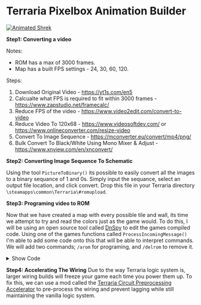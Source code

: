 # Terraria Pixelbox Animation Builder

[![Animated Shrek](https://i.imgur.com/QIHeAA8.png)](https://www.youtube.com/watch?v=EVP2zqgrtzg "Terraria But Its Animated Shrek - Click to Watch!")

**Step1: Converting a video**

Notes:
 - ROM has a max of 3000 frames.
 - Map has a built FPS settings - 24, 30, 60, 120.

Steps:
1) Download Original Video - https://yt1s.com/en5
2) Calcualte what FPS is required to fit within 3000 frames - https://www.zapstudio.net/framecalc/
3) Reduce FPS of the video - https://www.video2edit.com/convert-to-video
4) Reduce Video To 120x68 - https://www.videosoftdev.com/ or https://www.onlineconverter.com/resize-video
5) Convert To Image Sequence - https://mconverter.eu/convert/mp4/png/
6) Bulk Convert To Black/White Using Mono Mixer & Adjust - https://www.xnview.com/en/xnconvert/


**Step2: Converting Image Sequence To Schematic**

Using the tool `PictureToBinary()` its possible to easily convert all the images to a binary sequance of 1 and 0s. Simply input the sequance, select an output file location, and click convert. Drop this file in your Terraria directory `\steamapps\common\Terraria\#romupload`. 


**Step3: Programing video to ROM**

Now that we have created a map with every possible tile and wall, its time we attempt to try and read the colors just as the game would. To do this, I will be using an open source tool called [DnSpy](https://github.com/dnSpy/dnSpy) to edit the games compiled code. Using one of the games functions called `ProcessIncomingMessage()` I'm able to add some code onto this that will be able to interpret commands. We will add two commands; `/arom` for programing, and `/delrom` to remove it.
 
<details><summary>Show Code</summary>
 
```c#
//###################################################################################
//Terraria.Chat > ChatCommandProcessor (OR CreateOutgoingMessage)
using System;
using System.Collections.Generic;
using System.IO;
using System.Linq;
using Microsoft.Xna.Framework;
using Terraria.Chat.Commands;
using Terraria.Localization;
using Microsoft.Xna.Framework.Graphics;
using ReLogic.Content;

namespace Terraria.Chat
{
	public partial class ChatCommandProcessor : IChatProcessor
	{
		public void ProcessIncomingMessage(ChatMessage message, int clientId)
		{
			// ###################################################################################
			if (message.Text.Contains("/arom")) // Animation rom.
			{
				string SchemName = "";
				int RunBy = 0;
				string Message = message.Text;
				int romWidth = 8160;
				int romHeight = 2249;

				// We are starting from the right to left so add the width.
				Vector2 playerPosition = new Vector2((Main.LocalPlayer.position.X / 16), (Main.LocalPlayer.position.Y / 16) + 5); // Offset 5 down.
				Vector2 wirePosition = playerPosition;
				int lineOffset = 1;
				int WireColor = 1;
				try
				{
					// Create a new list of words based on a sentences spaces.
					List<string> wordList = Message.TrimStart(new char[]{' '}).Split(new char[]{' '}).ToList<string>();
					wordList.RemoveAt(0); // Remove the first word -> /schem.

					// Define variables based on the list of words.

					foreach (string OutString in string.Join(" ", wordList.ToArray()).Split(new char[]{' '}))
					{
						if (RunBy == 0) // Define the first variable.
						{
							SchemName = OutString;
							RunBy++;
						}
					}

					// Load Schem
					if (SchemName == "")
					{
						Console.WriteLine("ERROR: Type a schematic name!");
						Main.NewTextMultiline("ERROR: Type a schematic name!", false, Color.Red, -1);
						return;
					}
					else
					{
						try
						{
							// Create a string of 0s width long.
							char[] previousLine = new char[romWidth];
							for (int i = 0; i < romWidth; i++)
							{
								previousLine[i] = '0';
							}

							// Go through each line of wordlist.
							foreach (string Line in File.ReadLines(@"C:\Program Files (x86)\Steam\steamapps\common\Terraria\#romupload\" + SchemName + ".txt"))
							{
								// Check if to use encoding.
								string bitFormat = "";
								for (int i = 0; i < romWidth; i++)
								{
									bitFormat += (int.Parse(previousLine[i].ToString()) ^ int.Parse(Line[i].ToString())).ToString();
									previousLine[i] = Line[i];
								}

								// System.Windows.Forms.MessageBox.Show(ConvertArrayBuilder(arrayHalf));        
								// Place the wires based on a status serial format - XOR ROM.
								//
								// Go through each bit within the returned binary.
								foreach (char bit in bitFormat) // For xor ConvertXORArray(arrayFourth)
								{
									// If bit is a 1 then place wire.
									if (bit.ToString() == "1")
									{
										// Get the wire color.
										if (WireColor == 1) // Blue first 1-14, red second 15,28.
										{
											// Place red wire.
											WorldGen.PlaceWire((int)wirePosition.X, (int)wirePosition.Y);
										}
										else if (WireColor == 2)
										{
											// Place blue wire.
											WorldGen.PlaceWire2((int)wirePosition.X, (int)wirePosition.Y);
										}
										else if (WireColor == 3)
										{
											// Place green wire.
											WorldGen.PlaceWire3((int)wirePosition.X, (int)wirePosition.Y);
										}
										else if (WireColor == 4)
										{
											// Place yellow wire.
											WorldGen.PlaceWire4((int)wirePosition.X, (int)wirePosition.Y);
										}
									}

									// Move the postion 1 right for the next byte.
									wirePosition.X++;
								}

								// Continue to go down.
								//
								// Reset the X position.
								wirePosition.X = playerPosition.X;

								// Progress wire color.
								if (WireColor == 4)
								{
									// Reset wirecolor back to 1.
									WireColor = 1;

									// Progress position down.
									wirePosition.Y += 3;
								}
								else
								{
									WireColor++;
								}
							}

							// Display Console
							Console.WriteLine(string.Concat(new string[]{"Schematic: ", SchemName.ToString(), " has loaded successfully!"}));
							Main.NewTextMultiline(string.Concat(new string[]{"Schematic: ", SchemName.ToString(), " has loaded successfully!"}), false, Color.Green, -1);
						}
						catch (Exception)
						{
							Console.WriteLine("Schematic: " + SchemName.ToString() + " was not found!");
							Main.NewTextMultiline("Schematic: " + SchemName.ToString() + " was not found!", false, Color.Red, -1);
						}
					}

					// Command Finished
					return;
				}
				catch (Exception)
				{
					Console.WriteLine("ERROR: Command Usage - /arom [schem]");
					Main.NewTextMultiline("ERROR: Command Usage - /arom [schem]", false, Color.Red, -1);
				}

				return;
			}

			// ###################################################################################
			if (message.Text.Contains("/delrom")) // Animation rom.
			{
				string SchemName = "";
				int RunBy = 0;
				string Message = message.Text;
				int romWidth = 8160;
				int romHeight = 2249;

				// We are starting from the right to left so add the width.
				Vector2 playerPosition = new Vector2((Main.LocalPlayer.position.X / 16), (Main.LocalPlayer.position.Y / 16) + 5); // Offset 5 down.
				Vector2 wirePosition = playerPosition;
				int lineOffset = 1;
				int WireColor = 1;
				try
				{
					// Create a list with height amount of rows of width long charecters.
					var clearSchematic = new List<string>(Enumerable.Repeat("".PadLeft(romWidth, '0'), romHeight).ToList());

					// Go through each line of wordlist.
					foreach (string Line in clearSchematic)
					{
						// System.Windows.Forms.MessageBox.Show(ConvertArrayBuilder(arrayHalf));        
						// Place the wires based on a status serial format - XOR ROM.
						//
						// Go through each bit within the returned binary.
						foreach (char bit in Line) // For xor ConvertXORArray(arrayFourth)
						{
							// Remove wire colors.
							WorldGen.KillWire((int)wirePosition.X, (int)wirePosition.Y);
							WorldGen.KillWire2((int)wirePosition.X, (int)wirePosition.Y);
							WorldGen.KillWire3((int)wirePosition.X, (int)wirePosition.Y);
							WorldGen.KillWire4((int)wirePosition.X, (int)wirePosition.Y);
							// Move the postion 1 right for the next byte.
							wirePosition.X++;
						}

						// Continue to go down.
						//
						// Reset the X position.
						wirePosition.X = playerPosition.X;

						// Progress wire color.
						if (WireColor == 4)
						{
							// Reset wirecolor back to 1.
							WireColor = 1;

							// Progress position down.
							wirePosition.Y += 3;
						}
						else
						{
							WireColor++;
						}
					}

					// Display Console
					Console.WriteLine(string.Concat(new string[]{"The ROM has been wiped! Area cleaned: " + romWidth + "x" + romHeight}));
					Main.NewTextMultiline(string.Concat(new string[]{"The ROM has been wiped! Area cleaned: " + romWidth + "x" + romHeight}), false, Color.Green, -1);

					// Command Finished
					return;
				}
				catch (Exception)
				{
					Console.WriteLine("ERROR: Command Usage - /delrom");
					Main.NewTextMultiline("ERROR: Command Usage - /delrom", false, Color.Red, -1);
				}

				return;
			}

			// ###################################################################################
			IChatCommand chatCommand;
			if (this._commands.TryGetValue(message.CommandId, out chatCommand))
			{
				chatCommand.ProcessIncomingMessage(message.Text, (byte)clientId);
				message.Consume();
				return;
			}

			if (this._defaultCommand != null)
			{
				this._defaultCommand.ProcessIncomingMessage(message.Text, (byte)clientId);
				message.Consume();
			}
		}
	}
}
```
</details>

**Step4: Accelerating The Wiring**
Due to the way Terraria logic system is, larger wiring builds will freeze your game each time you power them up. To fix this, we can use a mod called the [Terraria Circuit Preprocessing Accelerator](https://github.com/RussDev7/TerrariaCircuitPreprocessingAccelerator-1.4.4.9) to pre-process the wiring and prevent lagging while still maintaining the vanilla logic system.
